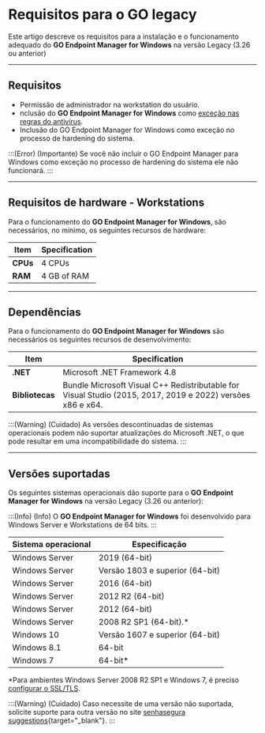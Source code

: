 # Requisitos para o GO legacy

Este artigo descreve os requisitos para a instalação e o funcionamento adequado do **GO Endpoint Manager for Windows** na versão Legacy (3.26 ou anterior)

* * *

## **Requisitos**

* Permissão de administrador na workstation do usuário.
* nclusão do **GO Endpoint Manager for Windows** como [exceção nas regras do antivírus](/v3-32/docs/pt/go-windows-antivirus-exclusions).
* Inclusão do GO Endpoint Manager for Windows como exceção no processo de hardening do sistema.

:::(Error) (Importante)
Se você não incluir o GO Endpoint Manager para Windows como exceção no processo de hardening do sistema ele não funcionará.
:::

* * *

## Requisitos de hardware - Workstations

Para o funcionamento do **GO Endpoint Manager for Windows**, são necessários, no mínimo, os seguintes recursos de hardware:

| Item | Specification |
| --- | --- |
| **CPUs** | 4 CPUs |
| **RAM** | 4 GB of RAM |

* * *

## Dependências

Para o funcionamento do **GO Endpoint Manager for Windows** são necessários os seguintes recursos de desenvolvimento:
 
| Item | Specification |
| --- | --- |
| **.NET** | Microsoft .NET Framework 4.8 |
| **Bibliotecas** | Bundle Microsoft Visual C++ Redistributable for Visual Studio (2015, 2017, 2019 e 2022) versões x86 e x64. |

:::(Warning) (Cuidado)
As versões descontinuadas de sistemas operacionais podem não suportar atualizações do Microsoft .NET, o que pode resultar em uma incompatibilidade do sistema.
:::

* * *

## Versões suportadas

Os seguintes sistemas operacionais dão suporte para o **GO Endpoint Manager for Windows** na versão Legacy (3.26 ou anterior):

:::(Info) (Info)
O **GO Endpoint Manager for Windows** foi desenvolvido para Windows Server e Workstations de 64 bits.
:::

| Sistema operacional  | Especificação |
| --- | --- |
| Windows Server  | 2019 (64-bit)|
| Windows Server  | Versão 1803 e superior (64-bit)|
| Windows Server  | 2016 (64-bit)|
| Windows Server | 2012 R2 (64-bit) |
| Windows Server  | 2012 (64-bit) |
| Windows Server  | 2008 R2 SP1 (64-bit).*|
| Windows 10 | Versão 1607 e superior (64-bit) |
| Windows 8.1 | 64-bit |
| Windows 7 | 64-bit* |

*Para ambientes Windows Server 2008 R2 SP1 e Windows 7, é preciso [configurar o SSL/TLS](/v3-32/docs/pt/go-windows-how-to-configure-ssltls).

:::(Warning) (Cuidado)
Caso necessite de uma versão não suportada, solicite suporte para outra versão no site [senhasegura suggestions](https://senhasegura.com/pt-br/suggestions?utm_source=helpcenter&utm_medium=referral&utm_campaign=helpcenter_internal_page){target="_blank"}.
:::